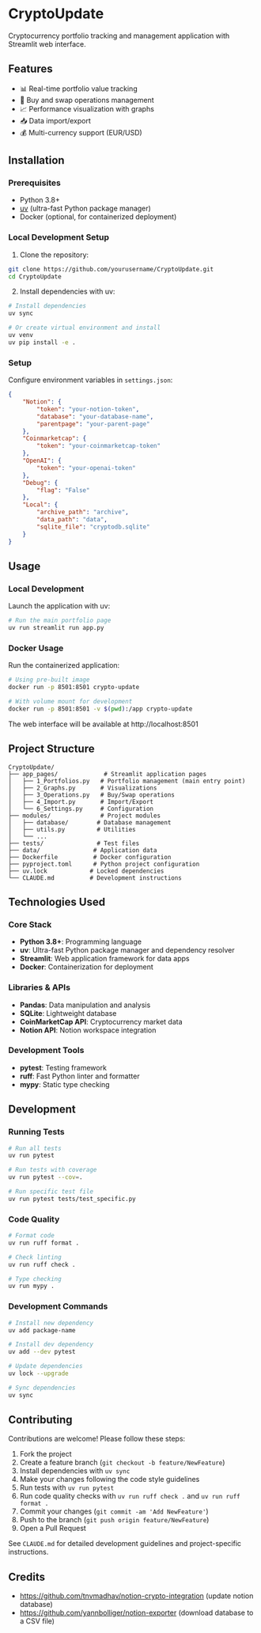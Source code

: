 # CryptoUpdate

Cryptocurrency portfolio tracking and management application with Streamlit web interface.

## Features

- 📊 Real-time portfolio value tracking
- 💱 Buy and swap operations management
- 📈 Performance visualization with graphs
- 📥 Data import/export
- 💰 Multi-currency support (EUR/USD)

## Installation

### Prerequisites

- Python 3.8+
- [uv](https://github.com/astral-sh/uv) (ultra-fast Python package manager)
- Docker (optional, for containerized deployment)

### Local Development Setup

1. Clone the repository:
```bash
git clone https://github.com/yourusername/CryptoUpdate.git
cd CryptoUpdate
```

2. Install dependencies with uv:
```bash
# Install dependencies
uv sync

# Or create virtual environment and install
uv venv
uv pip install -e .
```

### Setup

Configure environment variables in `settings.json`:
```json
{
    "Notion": {
        "token": "your-notion-token",
        "database": "your-database-name",
        "parentpage": "your-parent-page"
    },
    "Coinmarketcap": {
        "token": "your-coinmarketcap-token"
    },
    "OpenAI": {
        "token": "your-openai-token"
    },
    "Debug": {
        "flag": "False"
    },
    "Local": {
        "archive_path": "archive",
        "data_path": "data",
        "sqlite_file": "cryptodb.sqlite"
    }
}
```

## Usage

### Local Development

Launch the application with uv:
```bash
# Run the main portfolio page
uv run streamlit run app.py
```

### Docker Usage

Run the containerized application:
```bash
# Using pre-built image
docker run -p 8501:8501 crypto-update

# With volume mount for development
docker run -p 8501:8501 -v $(pwd):/app crypto-update
```

The web interface will be available at http://localhost:8501

## Project Structure

```
CryptoUpdate/
├── app_pages/             # Streamlit application pages
│   ├── 1_Portfolios.py   # Portfolio management (main entry point)
│   ├── 2_Graphs.py       # Visualizations
│   ├── 3_Operations.py   # Buy/Swap operations
│   ├── 4_Import.py       # Import/Export
│   └── 6_Settings.py     # Configuration
├── modules/              # Project modules
│   ├── database/        # Database management
│   ├── utils.py         # Utilities
│   └── ...
├── tests/               # Test files
├── data/               # Application data
├── Dockerfile          # Docker configuration
├── pyproject.toml      # Python project configuration
├── uv.lock            # Locked dependencies
└── CLAUDE.md          # Development instructions
```

## Technologies Used

### Core Stack
- **Python 3.8+**: Programming language
- **uv**: Ultra-fast Python package manager and dependency resolver
- **Streamlit**: Web application framework for data apps
- **Docker**: Containerization for deployment

### Libraries & APIs
- **Pandas**: Data manipulation and analysis
- **SQLite**: Lightweight database
- **CoinMarketCap API**: Cryptocurrency market data
- **Notion API**: Notion workspace integration

### Development Tools
- **pytest**: Testing framework
- **ruff**: Fast Python linter and formatter
- **mypy**: Static type checking

## Development

### Running Tests

```bash
# Run all tests
uv run pytest

# Run tests with coverage
uv run pytest --cov=.

# Run specific test file
uv run pytest tests/test_specific.py
```

### Code Quality

```bash
# Format code
uv run ruff format .

# Check linting
uv run ruff check .

# Type checking
uv run mypy .
```

### Development Commands

```bash
# Install new dependency
uv add package-name

# Install dev dependency
uv add --dev pytest

# Update dependencies
uv lock --upgrade

# Sync dependencies
uv sync
```

## Contributing

Contributions are welcome! Please follow these steps:

1. Fork the project
2. Create a feature branch (`git checkout -b feature/NewFeature`)
3. Install dependencies with `uv sync`
4. Make your changes following the code style guidelines
5. Run tests with `uv run pytest`
6. Run code quality checks with `uv run ruff check .` and `uv run ruff format .`
7. Commit your changes (`git commit -am 'Add NewFeature'`)
8. Push to the branch (`git push origin feature/NewFeature`)
9. Open a Pull Request

See `CLAUDE.md` for detailed development guidelines and project-specific instructions.

## Credits

- https://github.com/tnvmadhav/notion-crypto-integration (update notion database)
- https://github.com/yannbolliger/notion-exporter (download database to a CSV file)
